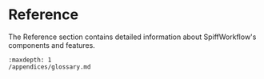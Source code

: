 # Reference

The Reference section contains detailed information about SpiffWorkflow's components and features.

```{toctree}
:maxdepth: 1
/appendices/glossary.md
```
